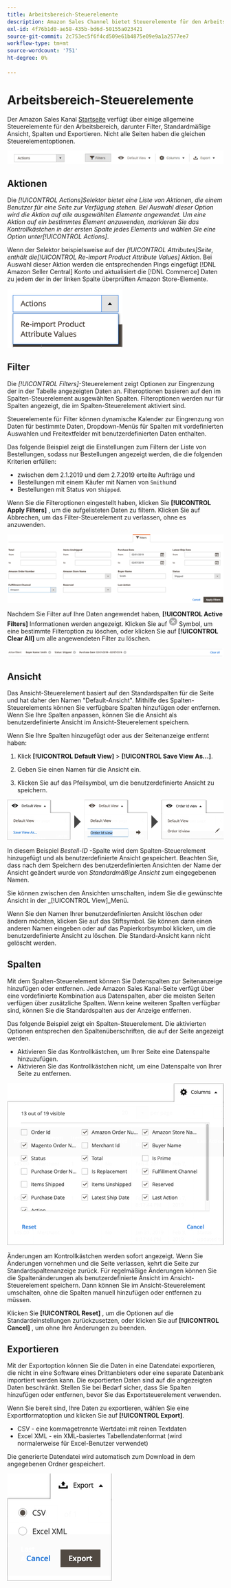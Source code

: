 ```yaml
---
title: Arbeitsbereich-Steuerelemente
description: Amazon Sales Channel bietet Steuerelemente für den Arbeitsbereich, mit denen Sie Auflistungen, Informationen zur Ansicht und einfache Aktionen finden und Aktionen anwenden können.
exl-id: 4f76b1d0-ae58-435b-bd6d-50155a023421
source-git-commit: 2c753ec5f6f4cd509e61b4875e09e9a1a2577ee7
workflow-type: tm+mt
source-wordcount: '751'
ht-degree: 0%

---
```


# Arbeitsbereich-Steuerelemente

Der Amazon Sales Kanal [Startseite](./amazon-sales-channel-home.md) verfügt über einige allgemeine Steuerelemente für den Arbeitsbereich, darunter Filter, Standardmäßige Ansicht, Spalten und Exportieren. Nicht alle Seiten haben die gleichen Steuerelementoptionen.

![Beispiele für die Steuerung von Amazon Sales Channel Workspace](assets/amazon-workspace-controls.png)

## Aktionen

Die _[!UICONTROL Actions]_Selektor bietet eine Liste von Aktionen, die einem Benutzer für eine Seite zur Verfügung stehen. Bei Auswahl dieser Option wird die Aktion auf alle ausgewählten Elemente angewendet. Um eine Aktion auf ein bestimmtes Element anzuwenden, markieren Sie das Kontrollkästchen in der ersten Spalte jedes Elements und wählen Sie eine Option unter_[!UICONTROL Actions]_.

Wenn der Selektor beispielsweise auf der _[!UICONTROL Attributes]_Seite, enthält die_[!UICONTROL Re-import Product Attribute Values]_ Aktion. Bei Auswahl dieser Aktion werden die entsprechenden Pings eingefügt [!DNL Amazon Seller Central] Konto und aktualisiert die [!DNL Commerce] Daten zu jedem der in der linken Spalte überprüften Amazon Store-Elemente.

![Menübeispiel Aktionen](assets/amazon-sales-channel-home-actions-option.png)

## Filter

Die _[!UICONTROL Filters]_-Steuerelement zeigt Optionen zur Eingrenzung der in der Tabelle angezeigten Daten an. Filteroptionen basieren auf den im Spalten-Steuerelement ausgewählten Spalten. Filteroptionen werden nur für Spalten angezeigt, die im Spalten-Steuerelement aktiviert sind.

Steuerelemente für Filter können dynamische Kalender zur Eingrenzung von Daten für bestimmte Daten, Dropdown-Menüs für Spalten mit vordefinierten Auswahlen und Freitextfelder mit benutzerdefinierten Daten enthalten.

Das folgende Beispiel zeigt die Einstellungen zum Filtern der Liste von Bestellungen, sodass nur Bestellungen angezeigt werden, die die folgenden Kriterien erfüllen:

- zwischen dem 2.1.2019 und dem 2.7.2019 erteilte Aufträge und
- Bestellungen mit einem Käufer mit Namen von `Smith`und
- Bestellungen mit Status von `Shipped`.

Wenn Sie die Filteroptionen eingestellt haben, klicken Sie **[!UICONTROL Apply Filters]** , um die aufgelisteten Daten zu filtern. Klicken Sie auf Abbrechen, um das Filter-Steuerelement zu verlassen, ohne es anzuwenden.

![Beispiel für Filter-Steuerung](assets/workspace-controls-filters.png)

Nachdem Sie Filter auf Ihre Daten angewendet haben, **[!UICONTROL Active Filters]** Informationen werden angezeigt. Klicken Sie auf ![Symbol &quot;Filter löschen&quot;](assets/x-icon-clear-filters.png) Symbol, um eine bestimmte Filteroption zu löschen, oder klicken Sie auf **[!UICONTROL Clear All]** um alle angewendeten Filter zu löschen.

![Beispiel für aktive Filter](assets/applied-filters-line.png)

## Ansicht

Das Ansicht-Steuerelement basiert auf den Standardspalten für die Seite und hat daher den Namen &quot;Default-Ansicht&quot;. Mithilfe des Spalten-Steuerelements können Sie verfügbare Spalten hinzufügen oder entfernen. Wenn Sie Ihre Spalten anpassen, können Sie die Ansicht als benutzerdefinierte Ansicht im Ansicht-Steuerelement speichern.

Wenn Sie Ihre Spalten hinzugefügt oder aus der Seitenanzeige entfernt haben:

1. Klick **[!UICONTROL Default View]** > **[!UICONTROL Save View As...]**.

1. Geben Sie einen Namen für die Ansicht ein.

1. Klicken Sie auf das Pfeilsymbol, um die benutzerdefinierte Ansicht zu speichern.

![Ansicht-Steuerbeispiel](assets/workspace-controls-view.png)

In diesem Beispiel _Bestell-ID_ -Spalte wird dem Spalten-Steuerelement hinzugefügt und als benutzerdefinierte Ansicht gespeichert. Beachten Sie, dass nach dem Speichern des benutzerdefinierten Ansichten der Name der Ansicht geändert wurde von _Standardmäßige Ansicht_ zum eingegebenen Namen.

Sie können zwischen den Ansichten umschalten, indem Sie die gewünschte Ansicht in der _[!UICONTROL View]_Menü.

Wenn Sie den Namen Ihrer benutzerdefinierten Ansicht löschen oder ändern möchten, klicken Sie auf das Stiftsymbol. Sie können dann einen anderen Namen eingeben oder auf das Papierkorbsymbol klicken, um die benutzerdefinierte Ansicht zu löschen. Die Standard-Ansicht kann nicht gelöscht werden.

## Spalten

Mit dem Spalten-Steuerelement können Sie Datenspalten zur Seitenanzeige hinzufügen oder entfernen. Jede Amazon Sales Kanal-Seite verfügt über eine vordefinierte Kombination aus Datenspalten, aber die meisten Seiten verfügen über zusätzliche Spalten. Wenn keine weiteren Spalten verfügbar sind, können Sie die Standardspalten aus der Anzeige entfernen.

Das folgende Beispiel zeigt ein Spalten-Steuerelement. Die aktivierten Optionen entsprechen den Spaltenüberschriften, die auf der Seite angezeigt werden.

- Aktivieren Sie das Kontrollkästchen, um Ihrer Seite eine Datenspalte hinzuzufügen.
- Aktivieren Sie das Kontrollkästchen nicht, um eine Datenspalte von Ihrer Seite zu entfernen.

![Beispiel für Spalten-Steuerung](assets/workspace-controls-columns.png)

Änderungen am Kontrollkästchen werden sofort angezeigt. Wenn Sie Änderungen vornehmen und die Seite verlassen, kehrt die Seite zur Standardspaltenanzeige zurück. Für regelmäßige Änderungen können Sie die Spaltenänderungen als benutzerdefinierte Ansicht im Ansicht-Steuerelement speichern. Dann können Sie im Ansicht-Steuerelement umschalten, ohne die Spalten manuell hinzufügen oder entfernen zu müssen.

Klicken Sie **[!UICONTROL Reset]** , um die Optionen auf die Standardeinstellungen zurückzusetzen, oder klicken Sie auf **[!UICONTROL Cancel]** , um ohne Ihre Änderungen zu beenden.

## Exportieren

Mit der Exportoption können Sie die Daten in eine Datendatei exportieren, die nicht in eine Software eines Drittanbieters oder eine separate Datenbank importiert werden kann. Die exportierten Daten sind auf die angezeigten Daten beschränkt. Stellen Sie bei Bedarf sicher, dass Sie Spalten hinzufügen oder entfernen, bevor Sie das Exportsteuerelement verwenden.

Wenn Sie bereit sind, Ihre Daten zu exportieren, wählen Sie eine Exportformatoption und klicken Sie auf **[!UICONTROL Export]**.

- CSV - eine kommagetrennte Wertdatei mit reinen Textdaten
- Excel XML - ein XML-basiertes Tabellendatenformat (wird normalerweise für Excel-Benutzer verwendet)

Die generierte Datendatei wird automatisch zum Download in dem angegebenen Ordner gespeichert.

![Ausfuhrkontrolle](assets/workspace-controls-export.png)
